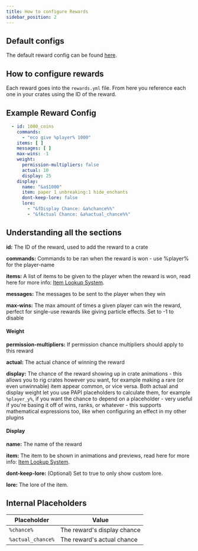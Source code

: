 ```yaml
---
title: How to configure Rewards
sidebar_position: 2
---
```


## Default configs
The default reward config can be found [here](https://github.com/Auxilor/EcoCrates/blob/master/eco-core/core-plugin/src/main/resources/rewards.yml).

## How to configure rewards
Each reward goes into the `rewards.yml` file. From here you reference each one in your crates using the ID of the reward.

## Example Reward Config

```yaml
  - id: 1000_coins
    commands:
      - "eco give %player% 1000"
    items: [ ]
    messages: [ ]
    max-wins: -1
    weight:
      permission-multipliers: false
      actual: 10
      display: 25
    display:
      name: "&a$1000"
      item: paper 1 unbreaking:1 hide_enchants
      dont-keep-lore: false
      lore:
        - "&fDisplay Chance: &a%chance%%"
        - "&fActual Chance: &a%actual_chance%%"
```

## Understanding all the sections

**id:** The ID of the reward, used to add the reward to a crate

**commands:** Commands to be ran when the reward is won - use %player% for the player-name

**items:** A list of items to be given to the player when the reward is won, read here for more info: [Item Lookup System](https://plugins.auxilor.io/all-plugins/the-item-lookup-system).

**messages:** The messages to be sent to the player when they win

**max-wins:** The max amount of times a given player can win the reward, perfect for single-use rewards like giving particle effects. Set to -1 to disable
#### Weight

**permission-multipliers:** If permission chance multipliers should apply to this reward

**actual:** The actual chance of winning the reward

**display:** The chance of the reward showing up in crate animations - this allows you to rig crates however you want, for example making a rare (or even unwinnable) item appear common, or vice versa. Both actual and display weight let you use PAPI placeholders to calculate them, for example `%player_y%`, if you want the chance to depend on a placeholder - very useful if you're basing it off of wins, ranks, or whatever - this supports mathematical expressions too, like when configuring an effect in my other plugins

#### Display

**name:** The name of the reward

**item:** The item to be shown in animations and previews, read here for more info: [Item Lookup System](https://plugins.auxilor.io/all-plugins/the-item-lookup-system).

**dont-keep-lore:** (Optional) Set to true to only show custom lore.

**lore:** The lore of the item.
## Internal Placeholders

| Placeholder       | Value                       |
| ----------------- | --------------------------- |
| `%chance%`        | The reward's display chance |
| `%actual_chance%` | The reward's actual chance  |


